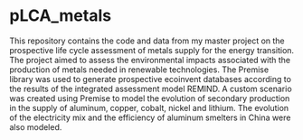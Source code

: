# pLCA_metals
This repository contains the code and data from my master project on the prospective life cycle assessment of metals supply for the energy transition. The project aimed to assess the environmental impacts associated with the production of metals needed in renewable technologies. The Premise library was used to generate prospective ecoinvent databases according to the results of the integrated assessment model REMIND. A custom scenario was created using Premise to model the evolution of secondary production in the supply of aluminum, copper, cobalt, nickel and lithium. The evolution of the electricity mix and the efficiency of aluminum smelters in China were also modeled.
